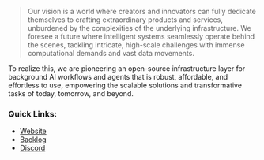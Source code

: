 > Our vision is a world where creators and innovators can fully dedicate themselves to crafting extraordinary products and services, unburdened by the complexities of the underlying infrastructure. We foresee a future where intelligent systems seamlessly operate behind the scenes, tackling intricate, high-scale challenges with immense computational demands and vast data movements.

To realize this, we are pioneering an open-source infrastructure layer for background AI workflows and agents that is robust, affordable, and effortless to use, empowering the scalable solutions and transformative tasks of today, tomorrow, and beyond.

### Quick Links:
- [Website](https://exosphere.host)
- [Backlog](https://github.com/orgs/exospherehost/projects/1)
- [Discord](https://discord.gg/JzCT6HRN)
